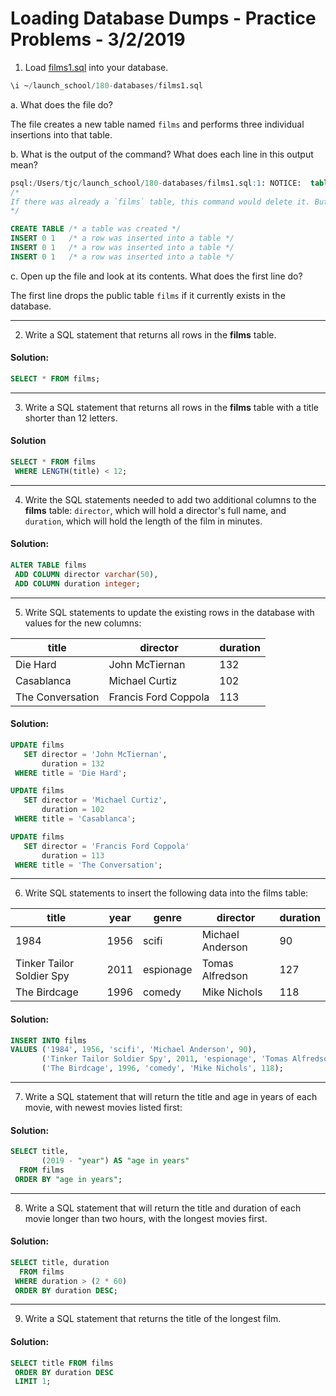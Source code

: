 
[comment]: # (loading_database_dumps.md)

# Loading Database Dumps - Practice Problems - 3/2/2019

1. Load [films1.sql](./films1.sql) into your database.

```sql
\i ~/launch_school/180-databases/films1.sql
```

a. What does the file do?

The file creates a new table named `films` and performs three individual insertions into that table.

b. What is the output of the command? What does each line in this output mean?

```sql
psql:/Users/tjc/launch_school/180-databases/films1.sql:1: NOTICE:  table "films" does not exist, skipping DROP TABLE
/*
If there was already a `films` table, this command would delete it. But there isn't already a `films` table so the `DROP TABLE` command is skipped.
*/

CREATE TABLE /* a table was created */
INSERT 0 1   /* a row was inserted into a table */
INSERT 0 1   /* a row was inserted into a table */
INSERT 0 1   /* a row was inserted into a table */
```

c. Open up the file and look at its contents. What does the first line do?

The first line drops the public table `films` if it currently exists in the database.

---

2. Write a SQL statement that returns all rows in the **films** table.

#### Solution:

```sql
SELECT * FROM films;
``` 

---

3. Write a SQL statement that returns all rows in the **films** table with a title shorter than 12 letters.

#### Solution

```sql
SELECT * FROM films
 WHERE LENGTH(title) < 12;
```

---

4. Write the SQL statements needed to add two additional columns to the **films** table: `director`, which will hold a director's full name, and `duration`, which will hold the length of the film in minutes.

#### Solution:

```sql
ALTER TABLE films
 ADD COLUMN director varchar(50),
 ADD COLUMN duration integer;
```

---

5. Write SQL statements to update the existing rows in the database with values for the new columns:

| title            | director             | duration |
|------------------|----------------------|----------|
| Die Hard         | John McTiernan       | 132      |
| Casablanca       | Michael Curtiz       | 102      |
| The Conversation | Francis Ford Coppola | 113      |

#### Solution:

```sql
UPDATE films
   SET director = 'John McTiernan',
       duration = 132
 WHERE title = 'Die Hard';

UPDATE films
   SET director = 'Michael Curtiz',
       duration = 102
 WHERE title = 'Casablanca';

UPDATE films
   SET director = 'Francis Ford Coppola'
       duration = 113
 WHERE title = 'The Conversation';
```

---

6. Write SQL statements to insert the following data into the films table:

| title                     | year | genre     | director         | duration |
|---------------------------|------|-----------|------------------|----------|
| 1984                      | 1956 | scifi     | Michael Anderson | 90       |
| Tinker Tailor Soldier Spy | 2011 | espionage | Tomas Alfredson  | 127      |
| The Birdcage              | 1996 | comedy    | Mike Nichols     | 118      |

#### Solution:

```sql
INSERT INTO films
VALUES ('1984', 1956, 'scifi', 'Michael Anderson', 90),
       ('Tinker Tailor Soldier Spy', 2011, 'espionage', 'Tomas Alfredson', 127),
       ('The Birdcage', 1996, 'comedy', 'Mike Nichols', 118);
```

---

7. Write a SQL statement that will return the title and age in years of each movie, with newest movies listed first:

#### Solution:

```sql
SELECT title,
       (2019 - "year") AS "age in years"
  FROM films
 ORDER BY "age in years";
```

---

8. Write a SQL statement that will return the title and duration of each movie longer than two hours, with the longest movies first.

#### Solution:

```sql
SELECT title, duration
  FROM films
 WHERE duration > (2 * 60)
 ORDER BY duration DESC;
```

---

9. Write a SQL statement that returns the title of the longest film.

#### Solution:

```sql
SELECT title FROM films
 ORDER BY duration DESC
 LIMIT 1;
```
